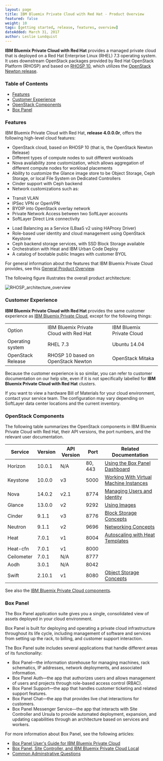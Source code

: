 ```yaml
---
layout: page
title: IBM Bluemix Private Cloud with Red Hat - Product Overview
featured: false
weight: 10
tags: [getting started, release, features, overview]
dateAdded: March 31, 2017
author: Leslie Lundquist
---
```


**IBM Bluemix Private Cloud with Red Hat** provides a managed private cloud that is deployed on a Red Hat Enterprise Linux (RHEL) 7.3 operating system. It uses downstream OpenStack packages provided by Red Hat OpenStack Platform (RHOSP) and based on [RHOSP 10](https://access.redhat.com/documentation/en/red-hat-openstack-platform/?version=10), which utilizes the [OpenStack Newton release](https://releases.openstack.org/newton/index.html#).

### Table of Contents
 * [Features](#features)
 * [Customer Experience](#customer-experience)
 * [OpenStack Components](#openstack-components)
 * [Box Panel](#box-panel)


### Features

IBM Bluemix Private Cloud with Red Hat, **release 4.0.0.0r**, offers the following high-level cloud features:

 * OpenStack cloud, based on RHOSP 10 (that is, the OpenStack Newton Release)
 * Different types of compute nodes to suit different workloads
 * Nova availability zone customization, which allows aggregation of different compute nodes for workload placements
 * Ability to customize the Glance image store to be Object Storage, Ceph Storage, or local File System on Dedicated Controllers
 * Cinder support with Ceph backend
 * Network customizations such as:
  - Transit VLAN
  - IPSec VPN or OpenVPN
  - BYOIP into OpenStack overlay network
  - Private Network Access between two SoftLayer accounts
  - SoftLayer Direct Link connectivity
 * Load Balancing as a Service (LBaaS v2 using HAProxy Driver)
 * Role-based user identity and cloud management using OpenStack Keystone
 * Ceph backend storage services, with SSD Block Storage available
 * Orchestration with Heat and IBM Urban Code Deploy
 * A catalog of bootable public Images with customer BYOL

For general information about the features that IBM Bluemix Private Cloud provides, see this [General Product Overview](http://ibm-blue-box-help.github.io/help-documentation/gettingstarted/commontech/general_product_overview/).

The following figure illustrates the overall product architecture:

![RHOSP_architecture_overview]({{site.baseurl}}/img/RSHOSP_Product_Overview.png)


### Customer Experience

**IBM Bluemix Private Cloud with Red Hat** provides the same customer experience as [IBM Bluemix Private Cloud](http://ibm-blue-box-help.github.io/help-documentation/gettingstarted/commontech/general_product_overview/), except for the following things:

<table>
    <tr>
        <td>Option</td>
        <td>IBM Bluemix Private Cloud with Red Hat</td>
        <td>IBM Bluemix Private Cloud</td>
    </tr>
    <tr>
        <td>Operating system</td>
        <td>RHEL 7.3</td>
        <td>Ubuntu 14.04</td>
    </tr>
    <tr>
        <td>OpenStack Release</td>
        <td>RHOSP 10 based on OpenStack Newton</td>
        <td>OpenStack Mitaka</td>
    </tr>
</table>

Because the customer experience is so similar, you can refer to customer documentation on our help site, even if it is not specifically labelled for **IBM Bluemix Private Cloud with Red Hat** clusters.

If you want to view a hardware Bill of Materials for your cloud environment, contact your service team. The configuration may vary depending on SoftLayer data center locations and the current inventory.

### OpenStack Components

The following table summarizes the OpenStack components in IBM Bluemix Private Cloud with Red Hat, their API versions, the port numbers, and the relevant user documentation. 

| Service    | Version   | API Version | Port    | Related Documentation  |
|------------|-----------|-------------|---------|----------------|
| Horizon    | 10.0.1    |  N/A    | 80, 443 | [Using the Box Panel Dashboard](http://ibm-blue-box-help.github.io/help-documentation/horizon/) |
| Keystone   | 10.0.0    |  v3     | 5000    | [Working With Virtual Machine Instances](http://ibm-blue-box-help.github.io/help-documentation/nova/) |
| Nova       | 14.0.2   |   v2.1   | 8774    | [Managing Users and Identity](http://ibm-blue-box-help.github.io/help-documentation/keystone/) |
| Glance     | 13.0.0    |   v2   | 9292    | [Using Images](http://ibm-blue-box-help.github.io/help-documentation/glance/) |
| Cinder     | 9.1.1    |   v3  | 8776    | [Block Storage Concepts](http://ibm-blue-box-help.github.io/help-documentation/cinder/) |
| Neutron    | 9.1.1    |  v2   | 9696    | [Networking Concepts](http://ibm-blue-box-help.github.io/help-documentation/neutron/) |
| Heat       | 7.0.1    |  v1   | 8004    | [Autoscaling with Heat Templates](http://ibm-blue-box-help.github.io/help-documentation/heat/) |
| Heat-cfn   | 7.0.1     |  v1  | 8000    |
| Ceilometer | 7.0.1     |  N/A  | 8777    |
| Aodh       | 3.0.1     |  N/A  | 8042    |
| Swift      | 2.10.1    |   v1 | 8080    | [Object Storage Concepts](http://ibm-blue-box-help.github.io/help-documentation/openstack/userdocs/openstack-storage-concepts/) |
 

See also the [IBM Bluemix Private Cloud components](http://ibm-blue-box-help.github.io/help-documentation/gettingstarted/commontech/blue-box-cloud-components/).

### Box Panel

The Box Panel application suite gives you a single, consolidated view of assets deployed in your cloud environment. 

Box Panel is built for deploying and operating a private cloud infrastructure throughout its life cycle, including management of software and services from setting up the rack, to billing, and customer support interaction.

The Box Panel suite includes several applications that handle different areas of its functionality:

* Box Panel—the information storehouse for managing machines, rack schematics, IP addresses, network deployments, and associated information.
* Box Panel Auth—the app that authorizes users and allows management of users and projects through role-based access control (RBAC).
* Box Panel Support—the app that handles customer ticketing and related support features.
* Box Panel Chat—the app that provides live chat interactions for customers.
* Box Panel Messenger Service—the app that interacts with Site Controller and Ursula to provide automated deployment, expansion, and updating capabilities through an architecture based on services and workers.

For more information about Box Panel, see the following articles:

* [Box Panel User's Guide for IBM Bluemix Private Cloud](http://ibm-blue-box-help.github.io/help-documentation/gettingstarted/userguides/Box_Panel/)
* [Box Panel, Site Controller, and IBM Bluemix Private Cloud Local](http://ibm-blue-box-help.github.io/help-documentation/gettingstarted/userguides/Eternal_Blue-ish_Triangle/)
* [Common Adminstrative Questions](http://ibm-blue-box-help.github.io/help-documentation/gettingstarted/)

